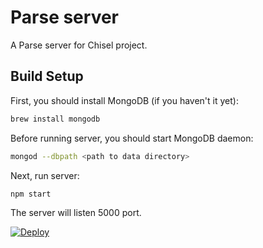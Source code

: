 Parse server
=====================

A Parse server for Chisel project.
 

## Build Setup

First, you should install MongoDB (if you haven't it yet):
``` bash
brew install mongodb
```

Before running server, you should start MongoDB daemon:
``` bash
mongod --dbpath <path to data directory>
```
 
Next, run server:
``` bash
npm start
```
The server will listen 5000 port.


[![Deploy](https://www.herokucdn.com/deploy/button.svg)](https://heroku.com/deploy)